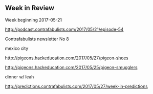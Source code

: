 ## Week in Review

Week beginning 2017-05-21

http://podcast.contrafabulists.com/2017/05/21/episode-54

Contrafabulists newsletter No 8

mexico city

http://pigeons.hackeducation.com/2017/05/27/pigeon-shoes 

http://pigeons.hackeducation.com/2017/05/25/pigeon-smugglers

dinner w/ leah

http://predictions.contrafabulists.com/2017/05/27/week-in-predictions
